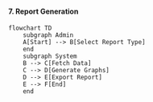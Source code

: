 #### 7. Report Generation
```mermaid
flowchart TD
    subgraph Admin
    A[Start] --> B[Select Report Type]
    end
    subgraph System
    B --> C[Fetch Data]
    C --> D[Generate Graphs]
    D --> E[Export Report]
    E --> F[End]
    end
```
